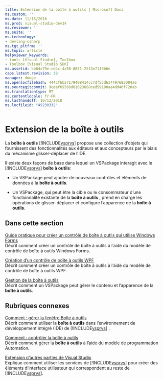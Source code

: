 ```yaml
---
title: Extension de la boîte à outils | Microsoft Docs
ms.custom: ''
ms.date: 11/15/2016
ms.prod: visual-studio-dev14
ms.reviewer: ''
ms.suite: ''
ms.technology:
- devlang-csharp
ms.tgt_pltfrm: ''
ms.topic: article
helpviewer_keywords:
- tools [Visual Studio], Toolbox
- Toolbox [Visual Studio SDK]
ms.assetid: bb84a79e-cd4c-4a58-8871-2513e7119b6e
caps.latest.revision: 38
manager: douge
ms.openlocfilehash: 444cf6b27179408414cc7df55d634497683004a6
ms.sourcegitcommit: 9ceaf69568d61023868ced59108ae4dd46f720ab
ms.translationtype: MT
ms.contentlocale: fr-FR
ms.lasthandoff: 10/12/2018
ms.locfileid: "49230332"
---
```

# <a name="extending-the-toolbox"></a>Extension de la boîte à outils
La **boîte à outils** [!INCLUDE[vsprvs](../includes/vsprvs-md.md)] propose une collection d’objets qui fournissent des fonctionnalités aux éditeurs et aux concepteurs par le biais du mécanisme glisser-déplacer de l’IDE.  
  
 Il existe deux façons de base dans lequel un VSPackage interagit avec le [!INCLUDE[vsprvs](../includes/vsprvs-md.md)] **boîte à outils**:  
  
-   Un VSPackage peut ajouter de nouveaux contrôles et éléments de données à la **boîte à outils**.  
  
-   Un VSPackage, qui peut être la cible ou le consommateur d’une fonctionnalité existante de la **boîte à outils** , prend en charge les opérations de glisser-déplacer et configure l’apparence de la **boîte à outils**.  
  
## <a name="in-this-section"></a>Dans cette section  
 [Guide pratique pour créer un contrôle de boîte à outils qui utilise Windows Forms](../misc/how-to-create-a-toolbox-control-that-uses-windows-forms.md)  
 Décrit comment créer un contrôle de boîte à outils à l’aide du modèle de contrôle de boîte à outils Windows Forms.  
  
 [Création d’un contrôle de boîte à outils WPF](../extensibility/creating-a-wpf-toolbox-control.md)  
 Décrit comment créer un contrôle de boîte à outils à l’aide du modèle de contrôle de boîte à outils WPF.  
  
 [Gestion de la boîte à outils](../misc/managing-the-toolbox.md)  
 Décrit comment un VSPackage peut gérer le contenu et l’apparence de la **boîte à outils**.  
  
## <a name="related-sections"></a>Rubriques connexes  
 [Comment : gérer la fenêtre Boîte à outils](http://msdn.microsoft.com/en-us/a022c3fe-298c-4a59-a48f-b050da90ebc2)  
 Décrit comment utiliser la **boîte à outils** dans l’environnement de développement intégré (IDE) de [!INCLUDE[vsprvs](../includes/vsprvs-md.md)] .  
  
 [Comment : contrôler la boîte à outils](http://msdn.microsoft.com/library/c9d8a18a-d2bc-43d4-a803-601bfc6a6599)  
 Décrit comment gérer la **boîte à outils** à l’aide du modèle de programmation Automation.  
  
 [Extension d’autres parties de Visual Studio](../extensibility/extending-other-parts-of-visual-studio.md)  
 Explique comment utiliser les services de [!INCLUDE[vsprvs](../includes/vsprvs-md.md)] pour créer des éléments d’interface utilisateur qui correspondent au reste de [!INCLUDE[vsprvs](../includes/vsprvs-md.md)].